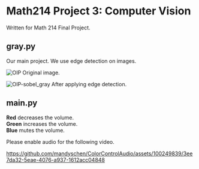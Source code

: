 # Math214 Project 3: Computer Vision
Written for Math 214 Final Project.

## gray.py  
Our main project. We use edge detection on images.  
  
![OIP](https://github.com/mandyschen/Math214Project3/assets/100249839/1382dd49-d661-4bb5-9eb3-cbfe093f6872)
Original image.  

![OIP-sobel_gray](https://github.com/mandyschen/Math214Project3/assets/100249839/03f5a992-2c22-4628-ab81-2d00b6d42aa0)
After applying edge detection.  

## main.py  
**Red** decreases the volume.  
**Green** increases the volume.  
**Blue** mutes the volume.  
  
Please enable audio for the following video.  

https://github.com/mandyschen/ColorControlAudio/assets/100249839/3ee7da32-5eae-4076-a937-1612acc04848

